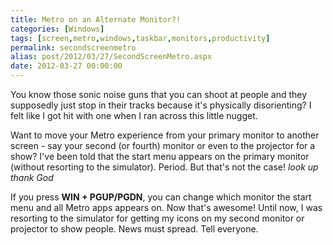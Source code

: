```yaml
---
title: Metro on an Alternate Monitor?!
categories: [Windows]
tags: [screen,metro,windows,taskbar,monitors,productivity]
permalink: secondscreenmetro
alias: post/2012/03/27/SecondScreenMetro.aspx
date: 2012-03-27 00:00:00
---
```



You know those sonic noise guns that you can shoot at people and they supposedly just stop in their tracks because it's physically disorienting? I felt like I got hit with one when I ran across this little nugget.

Want to move your Metro experience from your primary monitor to another screen - say your second (or fourth) monitor or even to the projector for a show? I've been told that the start menu appears on the primary monitor (without resorting to the simulator). Period. But that's not the case! *look up* *thank God*

If you press **WIN + PGUP/PGDN**, you can change which monitor the start menu and all Metro apps appears on. Now that's awesome! Until now, I was resorting to the simulator for getting my icons on my second monitor or projector to show people. News must spread. Tell everyone.